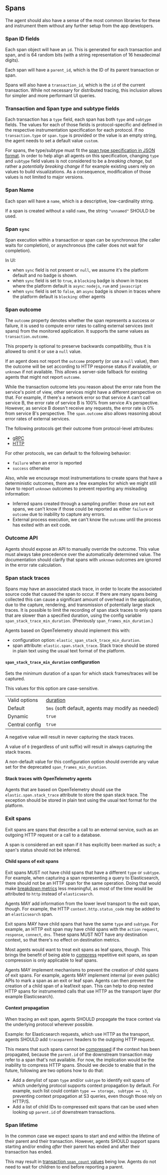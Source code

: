 ## Spans

The agent should also have a sense of the most common libraries for these and instrument them without any further setup from the app developers.

### Span ID fields

Each span object will have an `id`. This is generated for each transaction and
span, and is 64 random bits (with a string representation of 16 hexadecimal
digits).

Each span will have a `parent_id`, which is the ID of its parent transaction or
span.

Spans will also have a `transaction_id`, which is the `id` of the current
transaction. While not necessary for distributed tracing, this inclusion allows
for simpler and more performant UI queries.

### Transaction and Span type and subtype fields

Each transaction has a `type` field, each span has both `type` and `subtype` fields.
The values for each of those fields is protocol-specific and defined in the respective instrumentation specification
for each protocol.
If no `transaction.type` or `span.type` is provided or the value is an empty string, the agent needs to set a default value `custom`.

For spans, the type/subtype must fit the [span type specification in JSON format](../../tests/agents/json-specs/span_types.json).
In order to help align all agents on this specification, changing `type` and `subtype` field values is not considered
to be a _breaking change_, but rather a _potentially breaking change_ if for example existing users rely on values to
build visualizations. As a consequence, modification of those values is not limited to major versions.

### Span Name

Each span will have a `name`, which is a descriptive, low-cardinality string.

If a span is created without a valid `name`, the string `"unnamed"` SHOULD be used.

### Span `sync`

Span execution within a transaction or span can be synchronous (the caller waits for completion), or asynchronous (the caller does not wait
for completion).

In UI:

- when `sync` field is not present or `null`, we assume it's the platform default and no badge is shown.
- when `sync` field is set to `true`, a `blocking` badge is shown in traces where the platform default is `async`: `nodejs`, `rum` and `javascript`
- when `sync` field is set to `false`, an `async` badge is shown in traces where the platform default is `blocking`: other agents

### Span outcome

The `outcome` property denotes whether the span represents a success or failure, it is used to compute error rates
to calling external services (exit spans) from the monitored application. It supports the same values as `transaction.outcome`.

This property is optional to preserve backwards compatibility, thus it is allowed to omit it or use a `null` value.

If an agent does not report the `outcome` property (or use a `null` value), then the outcome will be set according to HTTP
response status if available, or `unknown` if not available. This allows a server-side fallback for existing
agents that might not report `outcome`.

While the transaction outcome lets you reason about the error rate from the service's point of view,
other services might have a different perspective on that.
For example, if there's a network error so that service A can't call service B,
the error rate of service B is 100% from service A's perspective.
However, as service B doesn't receive any requests, the error rate is 0% from service B's perspective.
The `span.outcome` also allows reasoning about error rates of external services.

The following protocols get their outcome from protocol-level attributes:

- [gRPC](tracing-instrumentation-grpc.md#outcome)
- [HTTP](tracing-instrumentation-http.md#outcome)

For other protocols, we can default to the following behavior:

- `failure` when an error is reported
- `success` otherwise

Also, while we encourage most instrumentations to create spans that have a deterministic outcomes, there are a few
examples for which we might still have to report `unknown` outcomes to prevent reporting any misleading information:
- Inferred spans created through a sampling profiler: those are not exit spans, we can't know if those could be reported
as either `failure` or `outcome` due to inability to capture any errors.
- External process execution, we can't know the `outcome` until the process has exited with an exit code.

### Outcome API

Agents should expose an API to manually override the outcome.
This value must always take precedence over the automatically determined value.
The documentation should clarify that spans with `unknown` outcomes are ignored in the error rate calculation.

### Span stack traces

Spans may have an associated stack trace, in order to locate the associated
source code that caused the span to occur. If there are many spans being
collected this can cause a significant amount of overhead in the application,
due to the capture, rendering, and transmission of potentially large stack
traces. It is possible to limit the recording of span stack traces to only
spans that are slower than a specified duration, using the config variable
`span_stack_trace_min_duration`. (Previously
`span_frames_min_duration`.)

Agents based on OpenTelemetry should implement this with:
- configuration option: `elastic_span_stack_trace_min_duration`.
- span attribute: `elastic.span.stack_trace`. Stack trace should be stored in plain text using the usual text format of the platform.

#### `span_stack_trace_min_duration` configuration

Sets the minimum duration of a span for which stack frames/traces will be
captured.

This values for this option are case-sensitive.

|                |   |
|----------------|---|
| Valid options  | [duration](configuration.md#configuration-value-types) |
| Default        | `5ms` (soft default, agents may modify as needed) |
| Dynamic        | `true` |
| Central config | `true` |

A negative value will result in never capturing the stack traces.

A value of `0` (regardless of unit suffix) will result in always capturing the
stack traces.

A non-default value for this configuration option should override any value
set for the deprecated `span_frames_min_duration`.

#### Stack traces with OpenTelemetry agents

Agents that are based on OpenTelemetry should use the `elastic.span.stack_trace` attribute to store the
span stack trace. The exception should be stored in plain text using the usual text format for the platform.

### Exit spans

Exit spans are spans that describe a call to an external service,
such as an outgoing HTTP request or a call to a database.

A span is considered an exit span if it has explicitly been marked as such; a
span's status should not be inferred.

#### Child spans of exit spans

Exit spans MUST not have child spans that have a different `type` or `subtype`.
For example, when capturing a span representing a query to Elasticsearch,
there should not be an HTTP span for the same operation.
Doing that would make [breakdown metrics](https://github.com/elastic/apm/blob/main/specs/agents/metrics.md#transaction-and-span-breakdown)
less meaningful,
as most of the time would be attributed to `http` instead of `elasticsearch`.

Agents MAY add information from the lower level transport to the exit span, though.
For example, the HTTP `context.http.status_code` may be added to an `elasticsearch` span.

Exit spans MAY have child spans that have the same `type` and `subtype`.
For example, an HTTP exit span may have child spans with the `action` `request`, `response`, `connect`, `dns`.
These spans MUST NOT have any destination context, so that there's no effect on destination metrics.

Most agents would want to treat exit spans as leaf spans, though.
This brings the benefit of being able to [compress](handling-huge-traces/tracing-spans-compress.md) repetitive exit spans,
as span compression is only applicable to leaf spans.

Agents MAY implement mechanisms to prevent the creation of child spans of exit spans.
For example, agents MAY implement internal (or even public) APIs to mark a span as an exit or leaf span.
Agents can then prevent the creation of a child span of a leaf/exit span.
This can help to drop nested HTTP spans for instrumented calls that use HTTP as the transport layer (for example Elasticsearch).

#### Context propagation

When tracing an exit span, agents SHOULD propagate the trace context via the underlying protocol wherever possible.

Example: for Elasticsearch requests, which use HTTP as the transport, agents SHOULD add `traceparent` headers to the outgoing HTTP request.

This means that such spans cannot be [compressed](handling-huge-traces/tracing-spans-compress.md) if the context has
been propagated, because the `parent.id` of the downstream transaction may refer to a span that's not available.
For now, the implication would be the inability to compress HTTP spans. Should we decide to enable that in the future,
following are two options how to do that:
- Add a denylist of span `type` and/or `subtype` to identify exit spans of which underlying protocol supports context propagation by default.
For example, such list could contain `type == storage, subtype == s3`, preventing context propagation at S3 queries, even though those rely on HTTP/S.
- Add a list of child IDs to compressed exit spans that can be used when looking up `parent.id` of downstream transactions.

### Span lifetime

In the common case we expect spans to start and end within the lifetime of their
parent and their transaction. However, agents SHOULD support spans starting
and/or ending *after* their parent has ended and after their transaction has
ended.

This may result in [transaction `span_count` values](handling-huge-traces/tracing-spans-limit.md#span-count)
being low. Agents do not need to wait for children to end before reporting a
parent.

